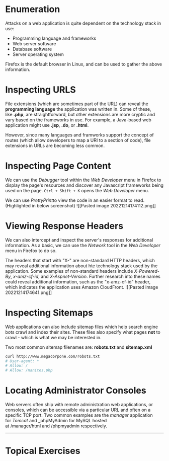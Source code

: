 # Enumeration
Attacks on a web application is quite dependent on the technology stack in use:
-   Programming language and frameworks
-   Web server software
-   Database software
-   Server operating system

Firefox is the default browser in Linux, and can be used to gather the above information.

# Inspecting URLS
File extensions (which are sometimes part of the URL) can reveal the **programming language** the application was written in. Some of these, like **.php**, are straightforward, but other extensions are more cryptic and vary based on the frameworks in use. For example, a Java-based web application might use **.jsp**, **.do**, or **.html**.

However, since many languages and framworks support the concept of routes (which allow developers to map a URI to a section of code), file extensions in URLs are becoming less common.

# Inspecting Page Content
We can use the *Debugger* tool within the *Web Developer* menu in Firefox to display the page's resources and discover any Javascript frameworks being used on the page. `Ctrl + Shift + K` opens the *Web Developer* menu.

We can use *PrettyPrint*to view the code in an easier format to read. (Highlighted in below screenshot)
![[Pasted image 20221214174112.png]]

# Viewing Response Headers
We can also intercept and inspect the server's responses for additional information. As a basic, we can use the *Network* tool in the *Web Developer* menu in Firefox to do so.

The headers that start with "X-" are non-standard HTTP headers, which may reveal additional information about hte technology stack used by the application. Some examples of non-standard headers include _X-Powered-By_, _x-amz-cf-id_, and _X-Aspnet-Version_. Further research into these names could reveal additional information, such as the "x-amz-cf-id" header, which indicates the application uses Amazon CloudFront.
![[Pasted image 20221214174641.png]]

# Inspecting Sitemaps
Web applications can also include sitemap files which help search engine bots crawl and index their sites. These files also specify what pages **not** to crawl - which is what we may be interested in.

Two most common sitemap filenames are: **robots.txt** and **sitemap.xml**
```bash
curl http://www.megacorpone.com/robots.txt
# User-agent: *
# Allow: /
# Allow: /nanites.php

```

# Locating Administrator Consoles
Web servers often ship with remote administration web applications, or consoles, which can be accessible via a particular URL and often on a specific TCP port.
Two common examples are the _manager_ application for _Tomcat_ and _phpMyAdmin for MySQL hosted at /manager/html and /phpmyadmin respectively.

***
# Topical Exercises
